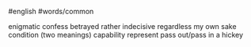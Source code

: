 #english #words/common

enigmatic
confess
betrayed
rather
indecisive
regardless
my own sake
condition (two meanings)
capability
represent
pass out/pass in
a hickey